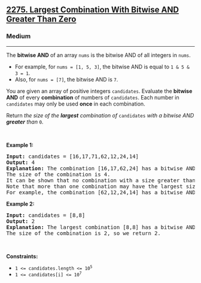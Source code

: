 <h2><a href="https://leetcode.com/problems/largest-combination-with-bitwise-and-greater-than-zero/">2275. Largest Combination With Bitwise AND Greater Than Zero</a></h2><h3>Medium</h3><hr><div style="user-select: auto;"><p style="user-select: auto;">The <strong style="user-select: auto;">bitwise AND</strong> of an array <code style="user-select: auto;">nums</code> is the bitwise AND of all integers in <code style="user-select: auto;">nums</code>.</p>

<ul style="user-select: auto;">
	<li style="user-select: auto;">For example, for <code style="user-select: auto;">nums = [1, 5, 3]</code>, the bitwise AND is equal to <code style="user-select: auto;">1 &amp; 5 &amp; 3 = 1</code>.</li>
	<li style="user-select: auto;">Also, for <code style="user-select: auto;">nums = [7]</code>, the bitwise AND is <code style="user-select: auto;">7</code>.</li>
</ul>

<p style="user-select: auto;">You are given an array of positive integers <code style="user-select: auto;">candidates</code>. Evaluate the <strong style="user-select: auto;">bitwise AND</strong> of every <strong style="user-select: auto;">combination</strong> of numbers of <code style="user-select: auto;">candidates</code>. Each number in <code style="user-select: auto;">candidates</code> may only be used <strong style="user-select: auto;">once</strong> in each combination.</p>

<p style="user-select: auto;">Return <em style="user-select: auto;">the size of the <strong style="user-select: auto;">largest</strong> combination of </em><code style="user-select: auto;">candidates</code><em style="user-select: auto;"> with a bitwise AND <strong style="user-select: auto;">greater</strong> than </em><code style="user-select: auto;">0</code>.</p>

<p style="user-select: auto;">&nbsp;</p>
<p style="user-select: auto;"><strong style="user-select: auto;">Example 1:</strong></p>

<pre style="user-select: auto;"><strong style="user-select: auto;">Input:</strong> candidates = [16,17,71,62,12,24,14]
<strong style="user-select: auto;">Output:</strong> 4
<strong style="user-select: auto;">Explanation:</strong> The combination [16,17,62,24] has a bitwise AND of 16 &amp; 17 &amp; 62 &amp; 24 = 16 &gt; 0.
The size of the combination is 4.
It can be shown that no combination with a size greater than 4 has a bitwise AND greater than 0.
Note that more than one combination may have the largest size.
For example, the combination [62,12,24,14] has a bitwise AND of 62 &amp; 12 &amp; 24 &amp; 14 = 8 &gt; 0.
</pre>

<p style="user-select: auto;"><strong style="user-select: auto;">Example 2:</strong></p>

<pre style="user-select: auto;"><strong style="user-select: auto;">Input:</strong> candidates = [8,8]
<strong style="user-select: auto;">Output:</strong> 2
<strong style="user-select: auto;">Explanation:</strong> The largest combination [8,8] has a bitwise AND of 8 &amp; 8 = 8 &gt; 0.
The size of the combination is 2, so we return 2.
</pre>

<p style="user-select: auto;">&nbsp;</p>
<p style="user-select: auto;"><strong style="user-select: auto;">Constraints:</strong></p>

<ul style="user-select: auto;">
	<li style="user-select: auto;"><code style="user-select: auto;">1 &lt;= candidates.length &lt;= 10<sup style="user-select: auto;">5</sup></code></li>
	<li style="user-select: auto;"><code style="user-select: auto;">1 &lt;= candidates[i] &lt;= 10<sup style="user-select: auto;">7</sup></code></li>
</ul>
</div>